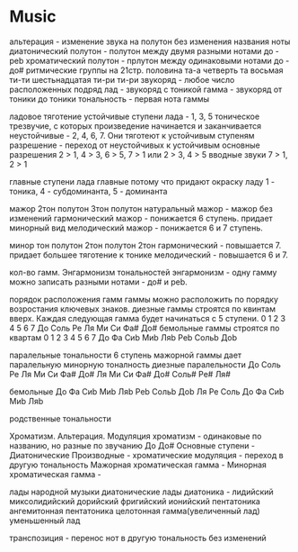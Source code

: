 # Music
альтерация - изменение звука на полутон без изменения названия ноты
диатонический полутон - полутон между двумя разными нотами до - реb
хроматический полутон - прлутон между одинаковыми нотами до - до#
ритмические группы на 21стр.
  половина та-а
  четверть та
  восьмая ти-ти
  шестьнадцатая ти-ри ти-ри
звукоряд - любое число расположенных подряд
лад - звукоряд с тоникой
гамма - звукоряд от тоники до тоники
тональность - первая нота гаммы

ладовое тяготение 
устойчивые ступени лада - 1, 3, 5 тоническое трезвучие, с которых произведение начинается и заканчивается
неустойчивые - 2, 4, 6, 7. Они тяготеют к устойчивым ступеням
разрешение - переход от неустойчивых к устойчивым
основные разрешения
2 > 1, 4 > 3, 6 > 5, 7 > 1
или 
2 > 3, 4 > 5
вводные звуки
7 > 1,  2 > 1

главные ступени лада
главные потому что придают окраску ладу
1 - тоника, 4 - субдоминанта, 5 - доминанта

мажор
2тон полутон 3тон полутон
натуральный мажор - мажор без изменений
гармонический мажор - понижается 6 ступень. придает минорный вид
мелодический мажор - понижается 6 и 7 ступень. 

минор
тон полутон 2тон полутон 2тон
гармонический - повышается 7. придает большее тяготение к тонике
мелодический - повышается 6 и 7. 

кол-во гамм. Энгармонизм тональностей
энгармонизм - одну гамму можно записать разными нотами - до# и реb. 

порядок расположения гамм
гаммы можно расположить по порядку возростания ключевых знаков.
диезные гаммы строятся по квинтам вверх. Каждая следующая гамма будет начинаться с 5 ступени.
  0    1    2    3    4    5    6    7 
  До   Соль Ре   Ля   Ми   Си   Фа#  До#
бемольные гаммы строятся по квартам
  0    1    2    3    4    5    6     7
  До   Фа   Сиb  Миb  Ляb  Реb  Сольb Доb

паралельные тональности
6 ступень мажорной гаммы дает паралельную минорную тоналность
диезные паралельности
До   Соль Ре   Ля   Ми   Си    Фа#  До#
Ля   Ми   Си   Фа#  До#  Соль# Ре#  Ля#

бемольные
До   Фа   Сиb  Миb  Ляb  Реb   Сольb Доb
Ля   Ре   Соль До   Фа   Сиb   Миb   Ляb

родственные тональности

Хроматизм. Альтерация. Модуляция
хроматизм - одинаковые по названию, но разные по звучанию До До#
Основные ступени - Диатонические
Производные - хроматические
модуляция - переход в другую тональность
Мажорная хроматическая гамма - 
Минорная хроматическая гамма - 

лады народной музыки
диатонические лады
диатоника - 
лидийский
миксолидийский
дорийский
фригийский
ионийский
пентатоника
ангемитонная пентатоника
целотонная гамма(увеличенный лад)
уменьшенный лад

транспозиция - перенос нот в другую тональность без изменений
